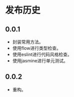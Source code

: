 # 发布历史

## 0.0.1

- 封装常用方法。
- 使用flow进行类型检查。
- 使用eslint进行代码风格检查。
- 使用jasmine进行单元测试。

## 0.0.2

- 重构。

